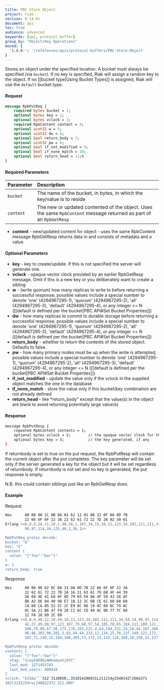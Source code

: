 ```yaml
---
title: PBC Store Object
project: riak
version: 0.14.0+
document: api
toc: true
audience: advanced
keywords: [api, protocol-buffer]
group_by: "Object/Key Operations"
moved: {
  '1.4.0-': '/references/apis/protocol-buffers/PBC-Store-Object'
}
---
```


Stores an object under the specified location. A bucket must always be specified (via `bucket`). If no key is specified, Riak will assign a random key to the object. If no [[bucket type|Using Bucket Types]] is assigned, Riak will use the `default` bucket type.

#### Request

```protobuf
message RpbPutReq {
    required bytes bucket = 1;
    optional bytes key = 2;
    optional bytes vclock = 3;
    required RpbContent content = 4;
    optional uint32 w = 5;
    optional uint32 dw = 6;
    optional bool return_body = 7;
    optional uint32 pw = 8;
    optional bool if_not_modified = 9;
    optional bool if_none_match = 10;
    optional bool return_head = 11;%
}
```

#### Required Parameters

Parameter | Description
:---------|:-----------
`bucket` | The name of the bucket, in bytes, in which the key/value is to reside
`content` | The new or updated contented of the object. Uses the same `RpbContent` message returned as part of an `RpbGetResp`

* **content** - new/updated content for object - uses the same RpbContent
message RpbGetResp returns data in and consists of metadata and a value.

#### Optional Parameters

* **key** - key to create/update. If this is not specified the server will
generate one.
* **vclock** - opaque vector clock provided by an earlier RpbGetResp message.
Omit if this is a new key or you deliberately want to create a sibling
* **w** - (write quorum) how many replicas to write to before
returning a successful response; possible values include a special
number to denote 'one' (4294967295-1), 'quorum' (4294967295-2), 'all'
(4294967295-3), 'default' (4294967295-4), or any integer <= N
([[default is defined per the bucket|PBC API#Set Bucket Properties]])
* **dw** - how many replicas to commit to durable storage before
returning a successful response; possible values include a special
number to denote 'one' (4294967295-1), 'quorum' (4294967295-2), 'all'
(4294967295-3), 'default' (4294967295-4), or any integer <= N
([[default is defined per the bucket|PBC API#Set Bucket Properties]])
* **return_body** - whether to return the contents of the stored object.
Defaults to false.
* **pw** - how many primary nodes must be up when the write is
 attempted; possible values include a special number to denote 'one'
 (4294967295-1), 'quorum' (4294967295-2), 'all' (4294967295-3),
 'default' (4294967295-4), or any integer <= N
 ([[default is defined per the bucket|PBC API#Set Bucket Properties]])
* **if_not_modified** - update the value only if the vclock in the supplied
object matches the one in the database
* **if_none_match** - store the value only if this bucket/key combination are
not already defined
* **return_head** - like *return_body" except that the value(s) in the object
are blank to avoid returning potentially large value(s)

#### Response


```bash
message RpbPutResp {
    repeated RpbContent contents = 1;
    optional bytes vclock = 2;        // the opaque vector clock for the object
    optional bytes key = 3;           // the key generated, if any
}
```


If returnbody is set to true on the put request, the RpbPutResp will contain the
current object after the put completes. The key parameter will be set only if
the server generated a key for the object but it will be set regardless of
returnbody. If returnbody is not set and no key is generated, the put response
is empty.


<div class="note"><p>N.B. this could contain siblings just like an RpbGetResp does.</p></div>


#### Example

Request

```bash
Hex      00 00 00 1C 0B 0A 01 62 12 01 6B 22 0F 0A 0D 7B
         22 66 6F 6F 22 3A 22 62 61 72 22 7D 28 02 38 01
Erlang <<0,0,0,28,11,10,1,98,18,1,107,34,15,10,13,123,34,102,111,111,34,58,34,
         98,97,114,34,125,40,2,56,1>>

RpbPutReq protoc decode:
bucket: "b"
key: "k"
content {
  value: "{"foo":"bar"}"
}
w: 2
return_body: true

```


Response

```bash
Hex      00 00 00 62 0C 0A 31 0A 0D 7B 22 66 6F 6F 22 3A
         22 62 61 72 22 7D 2A 16 31 63 61 79 6B 4F 44 39
         36 69 4E 41 68 6F 6D 79 65 56 6A 4F 59 43 38 AF
         B0 A3 DE 04 40 90 E7 18 12 2C 6B CE 61 60 60 60
         CA 60 CA 05 52 2C 2C E9 0C 86 19 4C 89 8C 79 AC
         0C 5A 21 B6 47 F9 20 C2 6C CD 49 AC 0D 77 7C A0
         12 FA 20 89 2C 00
Erlang <<0,0,0,98,12,10,49,10,13,123,34,102,111,111,34,58,34,98,97,114,34,125,
         42,22,49,99,97,121,107,79,68,57,54,105,78,65,104,111,109,121,101,86,
         106,79,89,67,56,175,176,163,222,4,64,144,231,24,18,44,107,206,97,96,
         96,96,202,96,202,5,82,44,44,233,12,134,25,76,137,140,121,172,12,90,33,
         182,71,249,32,194,108,205,73,172,13,119,124,160,18,250,32,137,44,0>>

RpbPutResp protoc decode:
contents {
  value: "{"foo":"bar"}"
  vtag: "1caykOD96iNAhomyeVjOYC"
  last_mod: 1271453743
  last_mod_usecs: 406416
}
vclock: "k316a```312`312005R,,351014206031L211214y254014Z!266G371
302l315I254rw|240022372 211,000"

```
